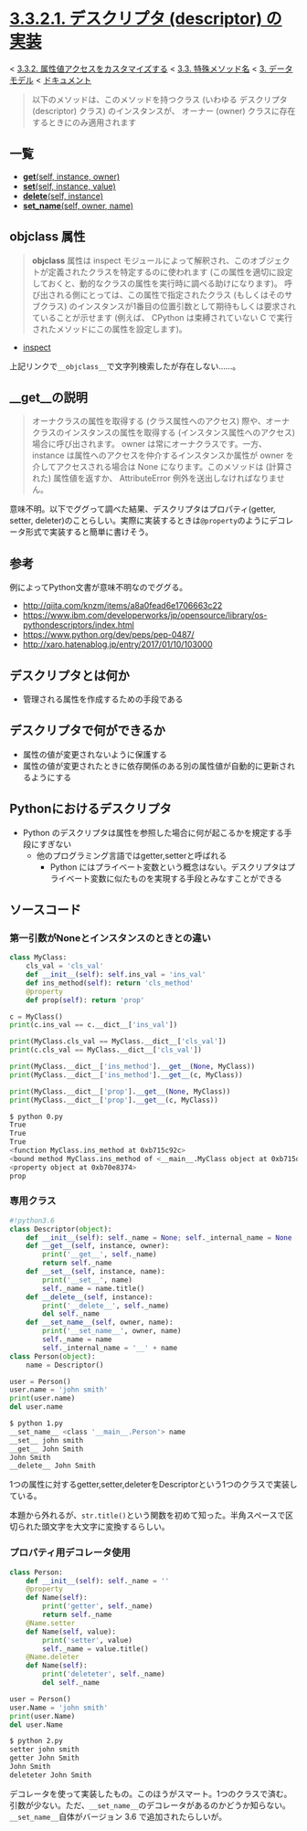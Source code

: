 # [3.3.2.1. デスクリプタ (descriptor) の実装](https://docs.python.jp/3/reference/datamodel.html#implementing-descriptors)

< [3.3.2. 属性値アクセスをカスタマイズする](https://docs.python.jp/3/reference/datamodel.html#customizing-attribute-access) < [3.3. 特殊メソッド名](https://docs.python.jp/3/reference/datamodel.html#special-method-names) < [3. データモデル](https://docs.python.jp/3/reference/datamodel.html#data-model) < [ドキュメント](https://docs.python.jp/3/index.html)

> 以下のメソッドは、このメソッドを持つクラス (いわゆる デスクリプタ(descriptor) クラス) のインスタンスが、 オーナー (owner) クラスに存在するときにのみ適用されます

## 一覧

* [__get__(self, instance, owner)](https://github.com/pylangstudy/201707/blob/master/15/00/00/ReadMe.md)
* [__set__(self, instance, value)](https://github.com/pylangstudy/201707/blob/master/15/00/01/ReadMe.md)
* [__delete__(self, instance)](https://github.com/pylangstudy/201707/blob/master/15/00/02/ReadMe.md)
* [__set_name__(self, owner, name)](https://github.com/pylangstudy/201707/blob/master/15/00/03/ReadMe.md)

## __objclass__ 属性

> __objclass__ 属性は inspect モジュールによって解釈され、このオブジェクトが定義されたクラスを特定するのに使われます (この属性を適切に設定しておくと、動的なクラスの属性を実行時に調べる助けになります)。 呼び出される側にとっては、この属性で指定されたクラス (もしくはそのサブクラス) のインスタンスが1番目の位置引数として期待もしくは要求されていることが示せます (例えば、 CPython は束縛されていない C で実行されたメソッドにこの属性を設定します)。

* [inspect](https://docs.python.jp/3/library/inspect.html#module-inspect)

上記リンクで`__objclass__`で文字列検索したが存在しない……。

## __get__の説明

> オーナクラスの属性を取得する (クラス属性へのアクセス) 際や、オーナクラスのインスタンスの属性を取得する (インスタンス属性へのアクセス) 場合に呼び出されます。 owner は常にオーナクラスです。一方、 instance は属性へのアクセスを仲介するインスタンスか属性が owner を介してアクセスされる場合は None になります。このメソッドは (計算された) 属性値を返すか、 AttributeError 例外を送出しなければなりません。

意味不明。以下でググって調べた結果、デスクリプタはプロパティ(getter, setter, deleter)のことらしい。実際に実装するときは`@property`のようにデコレータ形式で実装すると簡単に書けそう。

## 参考

例によってPython文書が意味不明なのでググる。

* http://qiita.com/knzm/items/a8a0fead6e1706663c22
* https://www.ibm.com/developerworks/jp/opensource/library/os-pythondescriptors/index.html
* https://www.python.org/dev/peps/pep-0487/
* http://xaro.hatenablog.jp/entry/2017/01/10/103000

## デスクリプタとは何か

* 管理される属性を作成するための手段である

## デスクリプタで何ができるか

* 属性の値が変更されないように保護する
* 属性の値が変更されたときに依存関係のある別の属性値が自動的に更新されるようにする

## Pythonにおけるデスクリプタ

* Python のデスクリプタは属性を参照した場合に何が起こるかを規定する手段にすぎない
    * 他のプログラミング言語ではgetter,setterと呼ばれる
        * Python にはプライベート変数という概念はない。デスクリプタはプライベート変数に似たものを実現する手段とみなすことができる

## ソースコード

### 第一引数がNoneとインスタンスのときとの違い

```python 
class MyClass:
    cls_val = 'cls_val'
    def __init__(self): self.ins_val = 'ins_val'
    def ins_method(self): return 'cls_method'
    @property
    def prop(self): return 'prop'

c = MyClass()
print(c.ins_val == c.__dict__['ins_val'])

print(MyClass.cls_val == MyClass.__dict__['cls_val'])
print(c.cls_val == MyClass.__dict__['cls_val'])

print(MyClass.__dict__['ins_method'].__get__(None, MyClass))
print(MyClass.__dict__['ins_method'].__get__(c, MyClass))

print(MyClass.__dict__['prop'].__get__(None, MyClass))
print(MyClass.__dict__['prop'].__get__(c, MyClass))
```
```sh
$ python 0.py 
True
True
True
<function MyClass.ins_method at 0xb715c92c>
<bound method MyClass.ins_method of <__main__.MyClass object at 0xb715deec>>
<property object at 0xb70e8374>
prop
```

### 専用クラス

```python
#!python3.6
class Descriptor(object):
    def __init__(self): self._name = None; self._internal_name = None
    def __get__(self, instance, owner):
        print('__get__', self._name)
        return self._name
    def __set__(self, instance, name):
        print('__set__', name)
        self._name = name.title()
    def __delete__(self, instance):
        print('__delete__', self._name)
        del self._name
    def __set_name__(self, owner, name):
        print('__set_name__', owner, name)
        self._name = name
        self._internal_name = '__' + name
class Person(object):
    name = Descriptor()

user = Person()
user.name = 'john smith'
print(user.name)
del user.name
```
```sh
$ python 1.py 
__set_name__ <class '__main__.Person'> name
__set__ john smith
__get__ John Smith
John Smith
__delete__ John Smith
```

1つの属性に対するgetter,setter,deleterをDescriptorという1つのクラスで実装している。

本題から外れるが、`str.title()`という関数を初めて知った。半角スペースで区切られた頭文字を大文字に変換するらしい。

### プロパティ用デコレータ使用

```python
class Person:
    def __init__(self): self._name = ''
    @property
    def Name(self):
        print('getter', self._name)
        return self._name
    @Name.setter
    def Name(self, value):
        print('setter', value)
        self._name = value.title()
    @Name.deleter
    def Name(self):
        print('deleteter', self._name)
        del self._name

user = Person()
user.Name = 'john smith'
print(user.Name)
del user.Name
```
```sh
$ python 2.py 
setter john smith
getter John Smith
John Smith
deleteter John Smith
```

デコレータを使って実装したもの。このほうがスマート。1つのクラスで済む。引数が少ない。ただ、`__set_name__`のデコレータがあるのかどうか知らない。`__set_name__`自体がバージョン 3.6 で追加されたらしいが。

